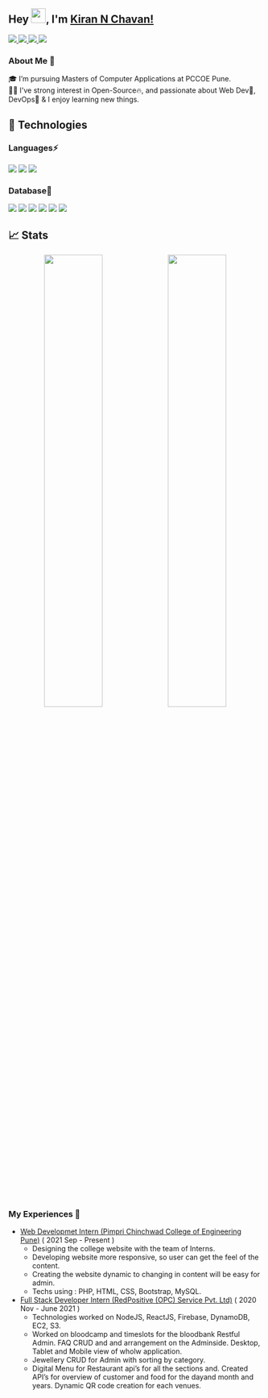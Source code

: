 ## Hey <img src="https://github.com/TheDudeThatCode/TheDudeThatCode/blob/master/Assets/Hi.gif" width="29px">, I'm [Kiran N Chavan!](https://killerkc12.github.io) 


<a href="https://www.linkedin.com/in/kiran-n-chavan/">
  <img src="https://img.shields.io/badge/LinkedIn-0077B5?style=for-the-badge&logo=linkedin&logoColor=white" />
</a>
<a href="https://twitter.com/kiran_n_chavan">
  <img src="https://img.shields.io/badge/Twitter-1DA1F2?style=for-the-badge&logo=twitter&logoColor=white"   />
</a>
<a href="mailto:kiranchavankc12@gmail.com">
  <img src="https://img.shields.io/badge/Gmail-D14836?style=for-the-badge&logo=gmail&logoColor=white"   />
</a>
<a href="https://www.instagram.com/kiran_n_chavan/">
  <img src="https://img.shields.io/badge/Instagram-C13584?style=for-the-badge&logo=instagram&logoColor=white"   />
</a>

<br />

### About Me 🚀
🎓 I’m pursuing Masters of Computer Applications at PCCOE Pune. </br>
👨‍💻 I've strong interest in Open-Source🔥, and passionate about Web Dev💯, DevOps🚀 & I enjoy learning new things. </br>

## 🚀 Technologies 

### Languages⚡
<img src="https://img.shields.io/badge/Java-f89820?style=for-the-badge&logo=java&logoColor=5382a1" />   <img src="https://img.shields.io/badge/Python-FFD43B?style=for-the-badge&logo=python&logoColor=4B8BBE" /> <img src="https://img.shields.io/badge/React-194d33?style=for-the-badge&logo=react&logoColor=white" />

### Database💙 
<img src="https://img.shields.io/badge/MySQL-000000?style=for-the-badge&logo=mysql&logoColor=white" /> <img src="https://img.shields.io/badge/MongoDB-D24939?style=for-the-badge&logo=mongodb&logoColor=white" /> <img src="https://img.shields.io/badge/Firebase-2CA5E0?style=for-the-badge&logo=firebae&logoColor=white"> <img src="https://img.shields.io/badge/DynamoDB-326ce5.svg?&style=for-the-badge&logo=dynamodb&logoColor=white"> <img src="https://img.shields.io/badge/Git-F05032?style=for-the-badge&logo=git&logoColor=white"> <img src="https://img.shields.io/badge/GitHub-100000?style=for-the-badge&logo=github&logoColor=white"> 

## 📈 Stats
<p align="center">
	<img width="48%" src="https://github-readme-stats.vercel.app/api?username=killerkc12&show_icons=true&theme=highcontrast" />
  <img width="48%" src="https://github-readme-streak-stats.herokuapp.com/?user=killerkc12&theme=highcontrast" />
</p>

### My Experiences 🙌
- [Web Developmet Intern (Pimpri Chinchwad College of Engineering Pune)](https://mca.pccoepune.com/) ( 2021 Sep  - Present )
  - Designing the college website with the team of Interns.
  - Developing website more responsive, so user can get the feel of the content.
  - Creating the website dynamic to changing in content will be easy for admin.
  - Techs using : PHP, HTML, CSS, Bootstrap, MySQL.
- [Full Stack Developer Intern (RedPositive (OPC) Service Pvt. Ltd)](http://ec2-52-15-34-73.us-east-2.compute.amazonaws.com/info) ( 2020 Nov - June 2021 )
  - Technologies worked on NodeJS, ReactJS, Firebase, DynamoDB, EC2, S3.
  - Worked on bloodcamp and timeslots for the bloodbank Restful Admin.  FAQ CRUD and and arrangement on the Adminside.  Desktop, Tablet and Mobile view of wholw application.
  - Jewellery CRUD for Admin with sorting by category.
  - Digital Menu for Restaurant api’s for all the sections and.  Created API’s for overview of customer and food for the dayand month and years.  Dynamic QR code creation for each venues.
